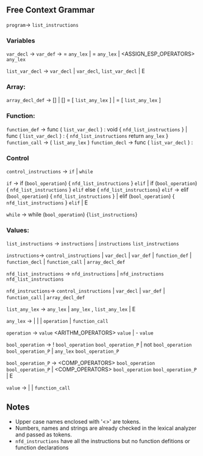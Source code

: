 ## Free Context Grammar
`program`→ `list_instructions`   

### Variables
`var_decl` → <TYPE> <NAME>
`var_def` → <TYPE> <NAME> = `any_lex`
          | <NAME> = `any_lex`
          | <NAME> <ASSIGN_ESP_OPERATORS> `any_lex`

`list_var_decl` → `var_decl`
                | `var_decl`, `list_var_decl`
                | E

### Array:
`array_decl_def` → <TYPE> [] <NAME>
                 | <TYPE> [] <NAME> = [ `list_any_lex` ]
                 | <NAME> = [ `list_any_lex` ]

### Function:
`function_def` → func <NAME> ( `list_var_decl` ) : void { `nfd_list_instructions` }
               | func <NAME> ( `list_var_decl` ) : <TYPE> { `nfd_list_instructions` return `any_lex` }
`function_call` → <NAME> ( `list_any_lex` )
`function_decl` → func <NAME> ( `list_var_decl` ) : <TYPE>

### Control
`control_instructions` → `if` | `while`

`if` → if (`bool_operation`) { `nfd_list_instructions` } `elif`
     | if (`bool_operation`) { `nfd_list_instructions` } `elif` else { `nfd_list_instructions`}
`elif` → elif (`bool_operation`) { `nfd_list_instructions` }
       | elif (`bool_operation`) { `nfd_list_instructions` } `elif`
       | E

`while` → while (`bool_operation`) {`list_instructions`}

### Values:
`list_instructions` → `instructions`
                    | `instructions` `list_instructions`

`instructions`→ `control_instructions`
              | `var_decl`
              | `var_def`
              | `function_def`
              | `function_decl`
              | `function_call`
              | `array_decl_def`

`nfd_list_instructions` → `nfd_instructions`
                        | `nfd_instructions` `nfd_list_instructions`

`nfd_instructions`→ `control_instructions`
                  | `var_decl`
                  | `var_def`
                  | `function_call`
                  | `array_decl_def`

`list_any_lex` → `any_lex`
               | `any_lex` , `list_any_lex`
               | E

`any_lex` → <NAME>
          | <NUMBER>
          | <STRING>
          | `operation`
          | `function_call`

`operation` → `value` <ARITHM_OPERATORS> `value`
            | - `value`

`bool_operation` → ! `bool_operation` `bool_operation_P`
                 | not `bool_operation` `bool_operation_P`
                 | `any_lex` `bool_operation_P`

`bool_operation_P` → <COMP_OPERATORS> `bool_operation` `bool_operation_P`
                   | <COMP_OPERATORS> `bool_operation` `bool_operation_P`
                   | E

`value` → <NAME>
        | <NUMBER>
        | `function_call`

## Notes
* Upper case names enclosed with '<>' are tokens.
* Numbers, names and strings are already checked in the lexical analyzer and passed as tokens.
* `nfd_instructions` have all the instructions but no function defitions or function declarations
